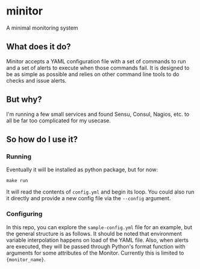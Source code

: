 # minitor

A minimal monitoring system

## What does it do?

Minitor accepts a YAML configuration file with a set of commands to run and a set of alerts to execute when those commands fail. It is designed to be as simple as possible and relies on other command line tools to do checks and issue alerts.

## But why?

I'm running a few small services and found Sensu, Consul, Nagios, etc. to all be far too complicated for my usecase.

## So how do I use it?

### Running

Eventually it will be installed as python package, but for now:

```
make run
```

It will read the contents of `config.yml` and begin its loop. You could also run it directly and provide a new config file via the `--config` argument.

### Configuring

In this repo, you can explore the `sample-config.yml` file for an example, but the general structure is as follows. It should be noted that environment variable interpolation happens on load of the YAML file. Also, when alerts are executed, they will be passed through Python's format function with arguments for some attributes of the Monitor. Currently this is limited to `{monitor_name}`.

